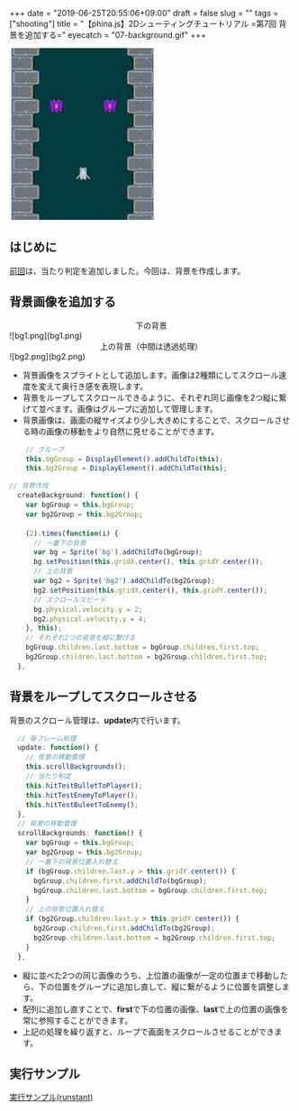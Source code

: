 +++
date = "2019-06-25T20:55:06+09:00"
draft = false
slug = ""
tags = ["shooting"]
title = "【phina.js】2Dシューティングチュートリアル =第7回 背景を追加する="
eyecatch = "07-background.gif"
+++

![07-background.gif](07-background.gif)

## はじめに
[前回](/posts/tutorials/phina-shooting-06/)は、当たり判定を追加しました。今回は、背景を作成します。

## 背景画像を追加する
<center>下の背景</center>
![bg1.png](bg1.png)

<center>上の背景（中間は透過処理）</center>
![bg2.png](bg2.png)

- 背景画像をスプライトとして追加します。画像は2種類にしてスクロール速度を変えて奥行き感を表現します。
- 背景をループしてスクロールできるように、それぞれ同じ画像を2つ縦に繋げて並べます。画像はグループに追加して管理します。
- 背景画像は、画面の縦サイズより少し大きめにすることで、スクロールさせる時の画像の移動をより自然に見せることができます。

```javascript
    // グループ
    this.bgGroup = DisplayElement().addChildTo(this);
    this.bg2Group = DisplayElement().addChildTo(this);
```

```javascript
// 背景作成
  createBackground: function() {
    var bgGroup = this.bgGroup;
    var bg2Group = this.bg2Group;
    
    (2).times(function(i) {
      // 一番下の背景
      var bg = Sprite('bg').addChildTo(bgGroup);
      bg.setPosition(this.gridX.center(), this.gridY.center());
      // 上の背景
      var bg2 = Sprite('bg2').addChildTo(bg2Group);
      bg2.setPosition(this.gridX.center(), this.gridY.center());
      // スクロールスピード
      bg.physical.velocity.y = 2;
      bg2.physical.velocity.y = 4;
    }, this);
    // それぞれ2つの背景を縦に繋げる
    bgGroup.children.last.bottom = bgGroup.children.first.top;
    bg2Group.children.last.bottom = bg2Group.children.first.top;
  },
```

## 背景をループしてスクロールさせる
背景のスクロール管理は、**update**内で行います。

```javascript
  // 毎フレーム処理
  update: function() {
    // 背景の移動管理
    this.scrollBackgrounds();
    // 当たり判定
    this.hitTestBulletToPlayer();
    this.hitTestEnemyToPlayer();
    this.hitTestBuleetToEnemy();
  },
  // 背景の移動管理
  scrollBackgrounds: function() {
    var bgGroup = this.bgGroup;
    var bg2Group = this.bg2Group;
    // 一番下の背景位置入れ替え
    if (bgGroup.children.last.y > this.gridY.center()) {
      bgGroup.children.first.addChildTo(bgGroup);
      bgGroup.children.last.bottom = bgGroup.children.first.top;
    }
    // 上の背景位置入れ替え
    if (bg2Group.children.last.y > this.gridY.center()) {
      bg2Group.children.first.addChildTo(bg2Group);
      bg2Group.children.last.bottom = bg2Group.children.first.top;
    }
  },
```

- 縦に並べた2つの同じ画像のうち、上位置の画像が一定の位置まで移動したら、下の位置をグループに追加し直して、縦に繋がるように位置を調整します。
- 配列に追加し直すことで、**first**で下の位置の画像、**last**で上の位置の画像を常に参照することができます。
- 上記の処理を繰り返すと、ループで画面をスクロールさせることができます。

## 実行サンプル

[実行サンプル(runstant)](https://runstant.com/alkn203/projects/def29ed8)
